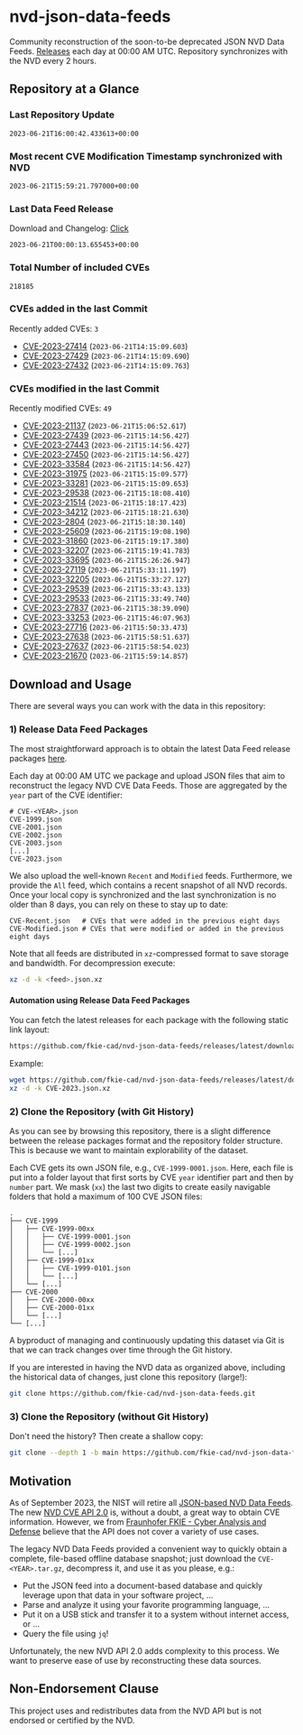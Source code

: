 # nvd-json-data-feeds

Community reconstruction of the soon-to-be deprecated JSON NVD Data Feeds. 
[Releases](https://github.com/fkie-cad/nvd-json-data-feeds/releases/latest) each day at 00:00 AM UTC.
Repository synchronizes with the NVD every 2 hours.

## Repository at a Glance

### Last Repository Update

```plain
2023-06-21T16:00:42.433613+00:00
```

### Most recent CVE Modification Timestamp synchronized with NVD

```plain
2023-06-21T15:59:21.797000+00:00
```

### Last Data Feed Release

Download and Changelog: [Click](https://github.com/fkie-cad/nvd-json-data-feeds/releases/latest)

```plain
2023-06-21T00:00:13.655453+00:00
```

### Total Number of included CVEs

```plain
218185
```

### CVEs added in the last Commit

Recently added CVEs: `3`

* [CVE-2023-27414](CVE-2023/CVE-2023-274xx/CVE-2023-27414.json) (`2023-06-21T14:15:09.603`)
* [CVE-2023-27429](CVE-2023/CVE-2023-274xx/CVE-2023-27429.json) (`2023-06-21T14:15:09.690`)
* [CVE-2023-27432](CVE-2023/CVE-2023-274xx/CVE-2023-27432.json) (`2023-06-21T14:15:09.763`)


### CVEs modified in the last Commit

Recently modified CVEs: `49`

* [CVE-2023-21137](CVE-2023/CVE-2023-211xx/CVE-2023-21137.json) (`2023-06-21T15:06:52.617`)
* [CVE-2023-27439](CVE-2023/CVE-2023-274xx/CVE-2023-27439.json) (`2023-06-21T15:14:56.427`)
* [CVE-2023-27443](CVE-2023/CVE-2023-274xx/CVE-2023-27443.json) (`2023-06-21T15:14:56.427`)
* [CVE-2023-27450](CVE-2023/CVE-2023-274xx/CVE-2023-27450.json) (`2023-06-21T15:14:56.427`)
* [CVE-2023-33584](CVE-2023/CVE-2023-335xx/CVE-2023-33584.json) (`2023-06-21T15:14:56.427`)
* [CVE-2023-31975](CVE-2023/CVE-2023-319xx/CVE-2023-31975.json) (`2023-06-21T15:15:09.577`)
* [CVE-2023-33281](CVE-2023/CVE-2023-332xx/CVE-2023-33281.json) (`2023-06-21T15:15:09.653`)
* [CVE-2023-29538](CVE-2023/CVE-2023-295xx/CVE-2023-29538.json) (`2023-06-21T15:18:08.410`)
* [CVE-2023-21514](CVE-2023/CVE-2023-215xx/CVE-2023-21514.json) (`2023-06-21T15:18:17.423`)
* [CVE-2023-34212](CVE-2023/CVE-2023-342xx/CVE-2023-34212.json) (`2023-06-21T15:18:21.630`)
* [CVE-2023-2804](CVE-2023/CVE-2023-28xx/CVE-2023-2804.json) (`2023-06-21T15:18:30.140`)
* [CVE-2023-25609](CVE-2023/CVE-2023-256xx/CVE-2023-25609.json) (`2023-06-21T15:19:08.190`)
* [CVE-2023-31860](CVE-2023/CVE-2023-318xx/CVE-2023-31860.json) (`2023-06-21T15:19:17.380`)
* [CVE-2023-32207](CVE-2023/CVE-2023-322xx/CVE-2023-32207.json) (`2023-06-21T15:19:41.783`)
* [CVE-2023-33695](CVE-2023/CVE-2023-336xx/CVE-2023-33695.json) (`2023-06-21T15:26:26.947`)
* [CVE-2023-27119](CVE-2023/CVE-2023-271xx/CVE-2023-27119.json) (`2023-06-21T15:33:11.197`)
* [CVE-2023-32205](CVE-2023/CVE-2023-322xx/CVE-2023-32205.json) (`2023-06-21T15:33:27.127`)
* [CVE-2023-29539](CVE-2023/CVE-2023-295xx/CVE-2023-29539.json) (`2023-06-21T15:33:43.133`)
* [CVE-2023-29533](CVE-2023/CVE-2023-295xx/CVE-2023-29533.json) (`2023-06-21T15:33:49.740`)
* [CVE-2023-27837](CVE-2023/CVE-2023-278xx/CVE-2023-27837.json) (`2023-06-21T15:38:39.090`)
* [CVE-2023-33253](CVE-2023/CVE-2023-332xx/CVE-2023-33253.json) (`2023-06-21T15:46:07.963`)
* [CVE-2023-27716](CVE-2023/CVE-2023-277xx/CVE-2023-27716.json) (`2023-06-21T15:50:33.473`)
* [CVE-2023-27638](CVE-2023/CVE-2023-276xx/CVE-2023-27638.json) (`2023-06-21T15:58:51.637`)
* [CVE-2023-27637](CVE-2023/CVE-2023-276xx/CVE-2023-27637.json) (`2023-06-21T15:58:54.023`)
* [CVE-2023-21670](CVE-2023/CVE-2023-216xx/CVE-2023-21670.json) (`2023-06-21T15:59:14.857`)


## Download and Usage

There are several ways you can work with the data in this repository:

### 1) Release Data Feed Packages

The most straightforward approach is to obtain the latest Data Feed release packages [here](https://github.com/fkie-cad/nvd-json-data-feeds/releases/latest).

Each day at 00:00 AM UTC we package and upload JSON files that aim to reconstruct the legacy NVD CVE Data Feeds.
Those are aggregated by the `year` part of the CVE identifier:

```
# CVE-<YEAR>.json
CVE-1999.json
CVE-2001.json
CVE-2002.json
CVE-2003.json
[...]
CVE-2023.json
```

We also upload the well-known `Recent` and `Modified` feeds.
Furthermore, we provide the `All` feed, which contains a recent snapshot of all NVD records.
Once your local copy is synchronized and the last synchronization is no older than 8 days, you can rely on these to stay up to date:

```plain
CVE-Recent.json   # CVEs that were added in the previous eight days
CVE-Modified.json # CVEs that were modified or added in the previous eight days
```

Note that all feeds are distributed in `xz`-compressed format to save storage and bandwidth.
For decompression execute:

```sh
xz -d -k <feed>.json.xz
```


#### Automation using Release Data Feed Packages

You can fetch the latest releases for each package with the following static link layout:

```sh
https://github.com/fkie-cad/nvd-json-data-feeds/releases/latest/download/CVE-<YEAR>.json.xz
```

Example:

```sh
wget https://github.com/fkie-cad/nvd-json-data-feeds/releases/latest/download/CVE-2023.json.xz
xz -d -k CVE-2023.json.xz
```

### 2) Clone the Repository (with Git History)

As you can see by browsing this repository, there is a slight difference between the release packages format and the repository folder structure.
This is because we want to maintain explorability of the dataset.

Each CVE gets its own JSON file, e.g., `CVE-1999-0001.json`.
Here, each file is put into a folder layout that first sorts by CVE `year` identifier part and then by `number` part.
We mask (`xx`) the last two digits to create easily navigable folders that hold a maximum of 100 CVE JSON files:

```plain
.
├── CVE-1999
│   ├── CVE-1999-00xx
│   │   ├── CVE-1999-0001.json
│   │   ├── CVE-1999-0002.json
│   │   └── [...]
│   ├── CVE-1999-01xx
│   │   ├── CVE-1999-0101.json
│   │   └── [...]
│   └── [...]
├── CVE-2000
│   ├── CVE-2000-00xx
│   ├── CVE-2000-01xx
│   └── [...]
└── [...]
```

A byproduct of managing and continuously updating this dataset via Git is that we can track changes over time through the Git history.

If you are interested in having the NVD data as organized above, including the historical data of changes, just clone this repository (large!):

```sh
git clone https://github.com/fkie-cad/nvd-json-data-feeds.git
```

### 3) Clone the Repository (without Git History)

Don't need the history? Then create a shallow copy:

```sh
git clone --depth 1 -b main https://github.com/fkie-cad/nvd-json-data-feeds.git
```

## Motivation

As of September 2023, the NIST will retire all [JSON-based NVD Data Feeds](https://nvd.nist.gov/vuln/data-feeds#divRetirementBanner-1).
The new [NVD CVE API 2.0](https://nvd.nist.gov/developers/vulnerabilities) is, without a doubt, a great way to obtain CVE information.
However, we from [Fraunhofer FKIE - Cyber Analysis and Defense](https://www.fkie.fraunhofer.de/en/departments/cad.html) believe that the API does not cover a variety of use cases.

The legacy NVD Data Feeds provided a convenient way to quickly obtain a complete, file-based offline database snapshot; just download the `CVE-<YEAR>.tar.gz`, decompress it, and use it as you please, e.g.:

* Put the JSON feed into a document-based database and quickly leverage upon that data in your software project, ...
* Parse and analyze it using your favorite programming language, ...
* Put it on a USB stick and transfer it to a system without internet access, or ...
* Query the file using `jq`!

Unfortunately, the new NVD API 2.0 adds complexity to this process.
We want to preserve ease of use by reconstructing these data sources.

## Non-Endorsement Clause

This project uses and redistributes data from the NVD API but is not endorsed or certified by the NVD.